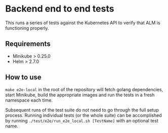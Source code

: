 # Backend end to end tests

This runs a series of tests against the Kubernetes API to verify that ALM is functioning properly.

## Requirements

* Minikube > 0.25.0
* Helm > 2.7.0

## How to use

`make e2e-local` in the root of the repository will fetch golang dependencies, start Minikube, build the appropriate images and run the tests in a fresh namespace each time.

Subsequent runs of the test suite do not need to go through the full setup process. Running individual tests (or the whole suite) can be accomplished by running `./test/e2e/run_e2e_local.sh [TestName]` with an optional test name.
